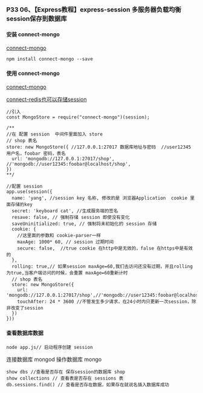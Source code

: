### P33 06、【Express教程】express-session 多服务器负载均衡 session保存到数据库

#### 安装 connect-mongo
[connect-mongo](https://www.npmjs.com/package/connect-mongo)

```
npm install connect-mongo --save
```

#### 使用 connect-mongo
[connect-mongo](https://www.npmjs.com/package/connect-mongo)

[connect-redis也可以存储session](https://www.npmjs.com/package/connect-redis)

```
//引入
const MongoStore = require("connect-mongo")(session);

/**
//在 配置 session  中间件里面加入 store
// shop 表名
store: new MongoStore({ //127.0.0.1:27017 数据库地址与密码  //user12345 用户名，foobar 密码，表名
  url: 'mongodb://127.0.0.1:27017/shop', //'mongodb://user12345:foobar@localhost/shop',
})
**/

//配置 session 
app.use(session({
  name: 'yang', //session key 名称, 修改的是 浏览器Application  cookie 里面存储的key
  secret: 'keyboard cat', //生成服务端的签名 
  resave: false, // 强制存储 session 即使没有变化
  saveUninitialized: true, // 强制将未初始化的 session 存储
  cookie: { 
    //这里面的参数和 cookie-parser一样
    maxAge: 1000* 60, // session 过期时间
    secure: false,  //true cookie 在http中是无效的，false 在https中是有效的
  },
  rolling: true,// 如果session maxAge=60,我们去访问还没有过期，并且rolling为true,当客户端访问的时候，会重置 maxAge=60重新计时
  // shop 表名
  store: new MongoStore({
    url: 'mongodb://127.0.0.1:27017/shop',//'mongodb://user12345:foobar@localhost/shop',
    touchAfter: 24 * 3600 //不管发生多少请求，在24小时内只更新一次session，除非改变了session
  })
}))
```

#### 查看数据库数据
```
node app.js// 启动程序创建 session
```
连接数据库  mongod 
操作数据库  mongo
```
show dbs //查看是否存在 保存session的数据库 shop
show collections // 查看表是否存在 sessions 表
db.sessions.find() // 查看是否存在数据，如果存在就说名插入数据库成功
```
